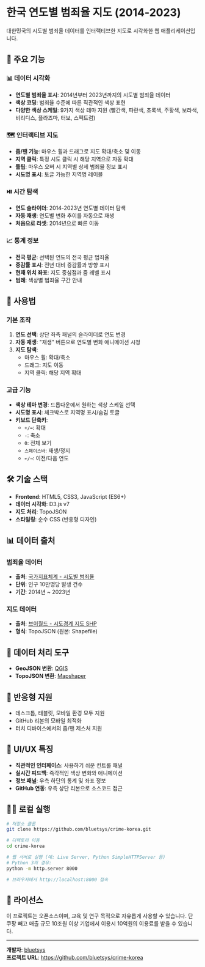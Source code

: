 # 한국 연도별 범죄율 지도 (2014-2023)

대한민국의 시도별 범죄율 데이터를 인터랙티브한 지도로 시각화한 웹 애플리케이션입니다.

## 🌟 주요 기능

### 📊 데이터 시각화
- **연도별 범죄율 표시**: 2014년부터 2023년까지의 시도별 범죄율 데이터
- **색상 코딩**: 범죄율 수준에 따른 직관적인 색상 표현
- **다양한 색상 스케일**: 9가지 색상 테마 지원 (빨간색, 파란색, 초록색, 주황색, 보라색, 비리디스, 플라즈마, 터보, 스펙트럼)

### 🗺️ 인터랙티브 지도
- **줌/팬 기능**: 마우스 휠과 드래그로 지도 확대/축소 및 이동
- **지역 클릭**: 특정 시도 클릭 시 해당 지역으로 자동 확대
- **툴팁**: 마우스 오버 시 지역별 상세 범죄율 정보 표시
- **시도명 표시**: 토글 가능한 지역명 레이블

### ⏯️ 시간 탐색
- **연도 슬라이더**: 2014-2023년 연도별 데이터 탐색
- **자동 재생**: 연도별 변화 추이를 자동으로 재생
- **처음으로 리셋**: 2014년으로 빠른 이동

### 📈 통계 정보
- **전국 평균**: 선택된 연도의 전국 평균 범죄율
- **증감률 표시**: 전년 대비 증감률과 방향 표시
- **현재 위치 좌표**: 지도 중심점과 줌 레벨 표시
- **범례**: 색상별 범죄율 구간 안내

## 🚀 사용법

### 기본 조작
1. **연도 선택**: 상단 좌측 패널의 슬라이더로 연도 변경
2. **자동 재생**: "재생" 버튼으로 연도별 변화 애니메이션 시청
3. **지도 탐색**: 
   - 마우스 휠: 확대/축소
   - 드래그: 지도 이동
   - 지역 클릭: 해당 지역 확대

### 고급 기능
- **색상 테마 변경**: 드롭다운에서 원하는 색상 스케일 선택
- **시도명 표시**: 체크박스로 지역명 표시/숨김 토글
- **키보드 단축키**:
  - `+/=`: 확대
  - `-`: 축소
  - `0`: 전체 보기
  - `스페이스바`: 재생/정지
  - `←/→`: 이전/다음 연도

## 🛠️ 기술 스택

- **Frontend**: HTML5, CSS3, JavaScript (ES6+)
- **데이터 시각화**: D3.js v7
- **지도 처리**: TopoJSON
- **스타일링**: 순수 CSS (반응형 디자인)

## 📊 데이터 출처

### 범죄율 데이터
- **출처**: [국가지표체계 - 시도별 범죄율](https://www.index.go.kr/unity/potal/indicator/IndexInfo.do?cdNo=2&clasCd=10&idxCd=F0226&upCd=10)
- **단위**: 인구 10만명당 발생 건수
- **기간**: 2014년 ~ 2023년

### 지도 데이터
- **출처**: [브이월드 - 시도경계 지도 SHP](http://vworld.kr/dtmk/dtmk_ntads_s002.do?searchKeyword=&searchSvcCde=&searchOrganization=&searchBrmCode=&searchTagList=&searchFrm=&pageIndex=1&gidmCd=01&gidsCd=0102&sortType=00&svcCde=MK&dsId=30016&listPageIndex=1)
- **형식**: TopoJSON (원본: Shapefile)

## 🔧 데이터 처리 도구

- **GeoJSON 변환**: [QGIS](https://qgis.org/)
- **TopoJSON 변환**: [Mapshaper](https://mapshaper.org/)

## 📱 반응형 지원

- 데스크톱, 태블릿, 모바일 환경 모두 지원
- GitHub 리본의 모바일 최적화
- 터치 디바이스에서의 줌/팬 제스처 지원

## 🎨 UI/UX 특징

- **직관적인 인터페이스**: 사용하기 쉬운 컨트롤 패널
- **실시간 피드백**: 즉각적인 색상 변화와 애니메이션
- **정보 패널**: 우측 하단의 통계 및 좌표 정보
- **GitHub 연동**: 우측 상단 리본으로 소스코드 접근

## 🏃‍♂️ 로컬 실행

```bash
# 저장소 클론
git clone https://github.com/bluetsys/crime-korea.git

# 디렉토리 이동
cd crime-korea

# 웹 서버로 실행 (예: Live Server, Python SimpleHTTPServer 등)
# Python 3의 경우:
python -m http.server 8000

# 브라우저에서 http://localhost:8000 접속
```

## 📄 라이선스

이 프로젝트는 오픈소스이며, 교육 및 연구 목적으로 자유롭게 사용할 수 있습니다. 단 쿠팡 빼고 매출 규모 10조원 이상 기업에서 이용시 10억원의
이용료를 받을 수 있습니다.

---

**개발자**: [bluetsys](https://github.com/bluetsys)  
**프로젝트 URL**: https://github.com/bluetsys/crime-korea